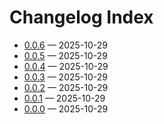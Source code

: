 # Changelog Index

- [0.0.6](./changelogs/0.0.6.md) — 2025-10-29
- [0.0.5](./changelogs/0.0.5.md) — 2025-10-29
- [0.0.4](./changelogs/0.0.4.md) — 2025-10-29
- [0.0.3](./changelogs/0.0.3.md) — 2025-10-29
- [0.0.2](./changelogs/0.0.2.md) — 2025-10-29
- [0.0.1](./changelogs/0.0.1.md) — 2025-10-29
- [0.0.0](./changelogs/0.0.0.md) — 2025-10-29
